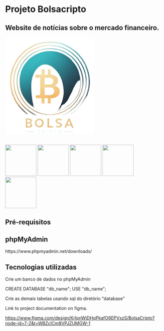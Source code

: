# Projeto Bolsacripto
## Website de notícias sobre o mercado financeiro.
![Bolsacripto](./imagens/logo-BC-rmvBG.png)


<div style="display: inline_block"><br/>
  <img  height="100px" width="100px" src="https://cdn.jsdelivr.net/gh/devicons/devicon@latest/icons/html5/html5-original-wordmark.svg" />
  <img height="100px" width="100px" src="https://cdn.jsdelivr.net/gh/devicons/devicon@latest/icons/css3/css3-original-wordmark.svg" />
  <img  height="100px" width="100px" src="https://cdn.jsdelivr.net/gh/devicons/devicon@latest/icons/javascript/javascript-plain.svg" />
  <img height="100px" width="100px" src="https://cdn.jsdelivr.net/gh/devicons/devicon@latest/icons/bootstrap/bootstrap-original-wordmark.svg" />
  <img  height="100px" width="100px" src="https://cdn.jsdelivr.net/gh/devicons/devicon@latest/icons/php/php-original.svg" />
</div>
          
## Pré-requisitos
<h2>phpMyAdmin</h2>
https://www.phpmyadmin.net/downloads/

<h2>Tecnologias utilizadas</h2>  

<p>Crie um banco de dados no phpMyAdmin</p>
<p>CREATE DATABASE  "db_name";
USE "db_name";
</p>
<p>
Crie as demais tabelas usando sql do diretório "database"
</p>        
          
Link to project documentation on figma.

https://www.figma.com/design/KrIpnWiDHqPkafO6EPVxzS/BolsaCripto?node-id=7-2&t=WBZcICm8VPJZUMGW-1
